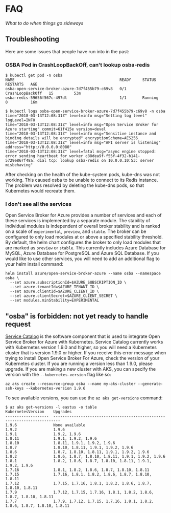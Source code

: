 # FAQ
_What to do when things go sideways_



## Troubleshooting

Here are some issues that people have run into in the past:

### OSBA Pod in CrashLoopBackOff, can't lookup osba-redis

```console
$ kubectl get pod -n osba
NAME                                              READY     STATUS             RESTARTS   AGE
osba-open-service-broker-azure-7d7f455b79-c69v8   0/1       CrashLoopBackOff   15         53m
osba-redis-59656f567c-497dl                       1/1       Running            0          16m

$ kubectl logs osba-open-service-broker-azure-7d7f455b79-c69v8 -n osba
time="2018-03-13T12:08:31Z" level=info msg="Setting log level" logLevel=INFO
time="2018-03-13T12:08:31Z" level=info msg="Open Service Broker for Azure starting" commit=61f415e version=devel
time="2018-03-13T12:08:31Z" level=info msg="Sensitive instance and binding details will be encrypted" encryptionScheme=AES256
time="2018-03-13T12:08:31Z" level=info msg="API server is listening" address="http://0.0.0.0:8080"
time="2018-03-13T12:08:31Z" level=fatal msg="async engine stopped: error sending heartbeat for worker c88dea9f-f55f-4f32-b141-5729e867f48a: dial tcp: lookup osba-redis on 10.0.0.10:53: server misbehaving"
```

After checking on the health of the kube-system pods, kube-dns was not working. This caused osba 
to be unable to connect to its Redis instance. The problem was resolved by deleting the
kube-dns pods, so that Kubernetes would recreate them.

### I don't see all the services

Open Service Broker for Azure provides a number of services and each of these services is implemented by a separate module. The stability of individual modules is independent of overall broker stability and is ranked on a scale of `experimental`, `preview`, and `stable`. The broker can be configured to only load modules at or above a specified stability threshold. By default, the helm chart configures the broker to only load modules that are marked as `preview` or `stable`. This currently includes Azure Database for MySQL, Azure Database for PostgreSQL and Azure SQL Database. If you would like to use other services, you will need to add an additional flag to your helm install command:

```console
helm install azure/open-service-broker-azure --name osba --namespace osba \
  --set azure.subscriptionId=$AZURE_SUBSCRIPTION_ID \
  --set azure.tenantId=$AZURE_TENANT_ID \
  --set azure.clientId=$AZURE_CLIENT_ID \
  --set azure.clientSecret=$AZURE_CLIENT_SECRET \
  --set modules.minStability=EXPERIMENTAL
```

## "osba" is forbidden: not yet ready to handle request

[Service Catalog](https://github.com/kubernetes-incubator/service-catalog) is the software component that is used to integrate Open Service Broker for Azure with Kubernetes. Service Catalog currently works with Kubernetes version 1.9.0 and higher, so you will need a Kubernetes cluster that is version 1.9.0 or higher. If you receive this error message when trying to install Open Service Broker For Azure, check the version of your Kubernetes cluster. If you are running a version less than 1.9.0, please upgrade. If you are making a new cluster with AKS, you can specify the version with the `--kubernetes-version` flag like so:

```console
az aks create --resource-group osba --name my-aks-cluster --generate-ssh-keys --kubernetes-version 1.9.6
```

To see available versions, you can use the `az aks get-versions` command:

```console
$ az aks get-versions -l eastus -o table
KubernetesVersion    Upgrades
-------------------  -------------------------------------------------------------------------
1.9.6                None available
1.9.2                1.9.6
1.9.1                1.9.2, 1.9.6
1.8.11               1.9.1, 1.9.2, 1.9.6
1.8.10               1.8.11, 1.9.1, 1.9.2, 1.9.6
1.8.7                1.8.10, 1.8.11, 1.9.1, 1.9.2, 1.9.6
1.8.6                1.8.7, 1.8.10, 1.8.11, 1.9.1, 1.9.2, 1.9.6
1.8.2                1.8.6, 1.8.7, 1.8.10, 1.8.11, 1.9.1, 1.9.2, 1.9.6
1.8.1                1.8.2, 1.8.6, 1.8.7, 1.8.10, 1.8.11, 1.9.1, 1.9.2, 1.9.6
1.7.16               1.8.1, 1.8.2, 1.8.6, 1.8.7, 1.8.10, 1.8.11
1.7.15               1.7.16, 1.8.1, 1.8.2, 1.8.6, 1.8.7, 1.8.10, 1.8.11
1.7.12               1.7.15, 1.7.16, 1.8.1, 1.8.2, 1.8.6, 1.8.7, 1.8.10, 1.8.11
1.7.9                1.7.12, 1.7.15, 1.7.16, 1.8.1, 1.8.2, 1.8.6, 1.8.7, 1.8.10, 1.8.11
1.7.7                1.7.9, 1.7.12, 1.7.15, 1.7.16, 1.8.1, 1.8.2, 1.8.6, 1.8.7, 1.8.10, 1.8.11
```
